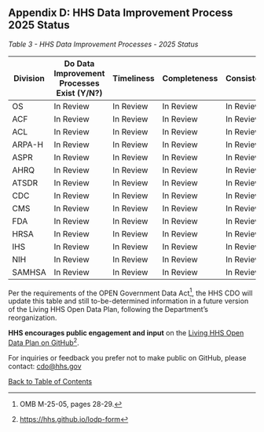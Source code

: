 ## Appendix D: HHS Data Improvement Process 2025 Status

*Table 3 - HHS Data Improvement Processes - 2025 Status*  

| **Division** | **Do Data Improvement Processes Exist (Y/N?)** | **Timeliness** | **Completeness** | **Consistency** | **Accuracy** | **Usefulness** | **Availability** |
|--------------|------------------------------------------------|----------------|------------------|-----------------|--------------|----------------|------------------|
| OS           | In Review                                      | In Review      | In Review        | In Review       | In Review    | In Review      | In Review        |
| ACF          | In Review                                      | In Review      | In Review        | In Review       | In Review    | In Review      | In Review        |
| ACL          | In Review                                      | In Review      | In Review        | In Review       | In Review    | In Review      | In Review        |
| ARPA-H       | In Review                                      | In Review      | In Review        | In Review       | In Review    | In Review      | In Review        |
| ASPR         | In Review                                      | In Review      | In Review        | In Review       | In Review    | In Review      | In Review        |
| AHRQ         | In Review                                      | In Review      | In Review        | In Review       | In Review    | In Review      | In Review        |
| ATSDR        | In Review                                      | In Review      | In Review        | In Review       | In Review    | In Review      | In Review        |
| CDC          | In Review                                      | In Review      | In Review        | In Review       | In Review    | In Review      | In Review        |
| CMS          | In Review                                      | In Review      | In Review        | In Review       | In Review    | In Review      | In Review        |
| FDA          | In Review                                      | In Review      | In Review        | In Review       | In Review    | In Review      | In Review        |
| HRSA         | In Review                                      | In Review      | In Review        | In Review       | In Review    | In Review      | In Review        |
| IHS          | In Review                                      | In Review      | In Review        | In Review       | In Review    | In Review      | In Review        |
| NIH          | In Review                                      | In Review      | In Review        | In Review       | In Review    | In Review      | In Review        |
| SAMHSA       | In Review                                      | In Review      | In Review        | In Review       | In Review    | In Review      | In Review        |

Per the requirements of the OPEN Government Data Act[^87], the HHS CDO will update this table and still to-be-determined information in a future version of the Living HHS Open Data Plan, following the Department’s reorganization.  

**HHS encourages public engagement and input** on the [Living HHS Open Data Plan on GitHub](https://hhs.github.io/lodp-form)[^88]. 

For inquiries or feedback you prefer not to make public on GitHub, please contact: [cdo@hhs.gov](mailto:cdo@hhs.gov)

[^87]: OMB M-25-05, pages 28-29.
[^88]: <https://hhs.github.io/lodp-form>

[Back to Table of Contents](#table-of-contents)
